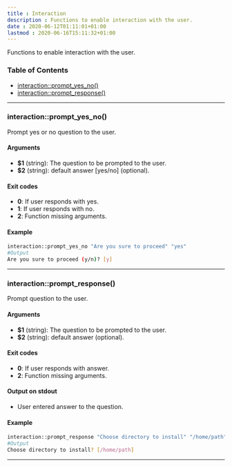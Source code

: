 ```yaml
---
title : Interaction 
description : Functions to enable interaction with the user. 
date : 2020-06-12T01:11:01+01:00
lastmod : 2020-06-16T15:11:32+01:00
---
```

<!-- START generate_readme.sh generated SHDOC please keep comment here to allow auto update -->


Functions to enable interaction with the user.

### Table of Contents

- [interaction::prompt_yes_no()](#interactionprompt_yes_no)
- [interaction::prompt_response()](#interactionprompt_response)

---

### interaction::prompt_yes_no()

Prompt yes or no question to the user.

#### Arguments

- **$1** (string): The question to be prompted to the user.
- **$2** (string): default answer \[yes/no\] (optional).

#### Exit codes

- **0**:  If user responds with yes.
- **1**:  If user responds with no.
- **2**: Function missing arguments.

#### Example

```bash
interaction::prompt_yes_no "Are you sure to proceed" "yes"
#Output
Are you sure to proceed (y/n)? [y]
```

---

### interaction::prompt_response()

Prompt question to the user.

#### Arguments

- **$1** (string): The question to be prompted to the user.
- **$2** (string): default answer (optional).

#### Exit codes

- **0**:  If user responds with answer.
- **2**: Function missing arguments.

#### Output on stdout

- User entered answer to the question.

#### Example

```bash
interaction::prompt_response "Choose directory to install" "/home/path"
#Output
Choose directory to install? [/home/path]
```

---

<!-- END generate_readme.sh generated SHDOC please keep comment here to allow auto update -->
